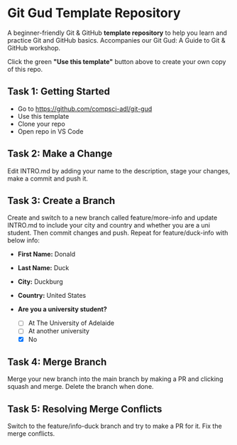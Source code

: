 # Git Gud Template Repository 
A beginner-friendly Git &amp; GitHub **template repository** to help you learn and practice Git and GitHub basics. Accompanies our Git Gud: A Guide to Git &amp; GitHub workshop.

Click the green **"Use this template"** button above to create your own copy of this repo.

## Task 1: Getting Started
- Go to https://github.com/compsci-adl/git-gud
- Use this template
- Clone your repo
- Open repo in VS Code

## Task 2: Make a Change
Edit INTRO.md by adding your name to the description, stage your changes, make a commit and push it. 

## Task 3: Create a Branch
Create and switch to a new branch called feature/more-info and update INTRO.md to include your city and country and whether you are a uni student. Then commit changes and push. Repeat for feature/duck-info with below info:

- **First Name:** Donald
- **Last Name:** Duck
- **City:** Duckburg
- **Country:** United States

- **Are you a university student?**  
    - [ ] At The University of Adelaide  
    - [ ] At another university  
    - [x] No

## Task 4: Merge Branch
Merge your new branch into the main branch by making a PR and clicking squash and merge. Delete the branch when done.

## Task 5: Resolving Merge Conflicts
Switch to the feature/info-duck  branch and try to make a PR for it. Fix the merge conflicts.
